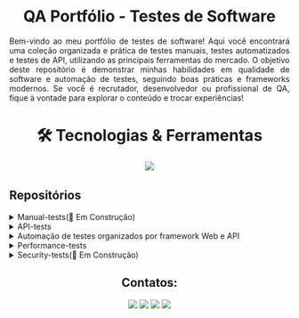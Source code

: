 <h1 align="center"> QA Portfólio - Testes de Software</h1>

<p align="justify"> Bem-vindo ao meu portfólio de testes de software! Aqui você encontrará uma coleção organizada e prática de testes manuais, testes automatizados e testes de API, utilizando as principais ferramentas do mercado. O objetivo deste repositório é demonstrar minhas habilidades em qualidade de software e automação de testes, seguindo boas práticas e frameworks modernos. Se você é recrutador, desenvolvedor ou profissional de QA, fique à vontade para explorar o conteúdo e trocar experiências!</>



<h1 align="center"> 🛠 Tecnologias & Ferramentas</h1>

<p align="center">
  <a href="https://go-skill-icons.vercel.app/">
    <img
      src="https://go-skill-icons.vercel.app/api/icons?i=cypress,playwright,selenium,postman,javascript,java,git,gherkin,githubactions,github,gitlab,sonarqube"
    />
  </a>
</p>

## Repositórios

<details>
<summary>Manual-tests(🚧 Em Construção)</summary>
<br>


*  Testes manuais (documentação, casos de teste, checklist, relatórios)
</details>

<details>
<summary>API-tests</summary>
<br>

<details>
<summary>Postman + Newman</summary>

# Nesse estudo eu vou postar alguns prints de como foi feito os testes no postaman e de como usei o newman pra complementar

# 1-Passo configurei a url base

<p align="center"><img src=https://github.com/heyMichaelS/postman-newman/blob/master/imagens/Captura%20de%20tela%202025-02-20%20111409.png  alt="Sua Foto" width="800" height="500"/>


# 2-Coloquei no script de teste para gerar um email diferente sempre que preenchido 
<p align="center"><img src=https://github.com/heyMichaelS/postman-newman/blob/master/imagens/Captura%20de%20tela%202025-02-20%20111615.png alt="Sua Foto" width="800" height="500"/>

* 2.1 Response
 <p align="center"><img src=https://github.com/heyMichaelS/postman-newman/blob/master/imagens/Captura%20de%20tela%202025-02-20%20111632.png alt="Sua Foto" width="800" height="500"/>

* 2.2 O email foi alterado por uma variávei de ambiente para aceitar a condição do script "{{ }}"
<p align="center"><img src= https://github.com/heyMichaelS/postman-newman/blob/master/imagens/Captura%20de%20tela%202025-02-20%20111748.png alt="Sua Foto" width="800" height="500"/>

# 3-Register a user an invalid password
<p align="center"><img src= https://github.com/heyMichaelS/postman-newman/blob/master/imagens/Captura%20de%20tela%202025-02-20%20112540.png alt="Sua Foto" width="800" height="500"/>

* 3.1 Body
<p align="center"><img src= https://github.com/heyMichaelS/postman-newman/blob/master/imagens/Captura%20de%20tela%202025-02-20%20112553.png alt="Sua Foto" width="800" height="500"/>

# 4-Autenticar um usuario 

<p align="center"><img src= https://github.com/heyMichaelS/postman-newman/blob/master/imagens/Captura%20de%20tela%202025-02-20%20112654.png alt="Sua Foto" width="800" height="500"/>

* 4.1 Body

<p align="center"><img src=https://github.com/heyMichaelS/postman-newman/blob/master/imagens/Captura%20de%20tela%202025-02-20%20112706.png alt="Sua Foto" width="800" height="500"/>

# 5-Registrar um post 

<p align="center"><img src=https://github.com/heyMichaelS/postman-newman/blob/master/imagens/Captura%20de%20tela%202025-02-20%20112739.png alt="Sua Foto" width="800" height="500"/>

* 5.1 Body
 <p align="center"><img src= https://github.com/heyMichaelS/postman-newman/blob/master/imagens/Captura%20de%20tela%202025-02-20%20112750.png alt="Sua Foto" width="800" height="500"/>

* 5.2 Configuração do Baren Token 
 <p align="center"><img src= https://github.com/heyMichaelS/postman-newman/blob/master/imagens/Captura%20de%20tela%202025-02-20%20112801.png alt="Sua Foto" width="800" height="500"/>

 
# 6-Retrivies

 <p align="center"><img src= https://github.com/heyMichaelS/postman-newman/blob/master/imagens/Captura%20de%20tela%202025-02-20%20112852.png alt="Sua Foto" width="800" height="500"/>

# 7-Delete um post

 <p align="center"><img src= https://github.com/heyMichaelS/postman-newman/blob/master/imagens/Captura%20de%20tela%202025-02-20%20113000.png alt="Sua Foto" width="800" height="500"/>

* 7.1 Como é delete de um post precisa de uma autenticação seguindo a regra da api

  <p align="center"><img src= https://github.com/heyMichaelS/postman-newman/blob/master/imagens/Captura%20de%20tela%202025-02-20%20113019.png alt="Sua Foto" width="800" height="500"/>

# 8-Delete sem autenticação nesse caso não é necessário

 <p align="center"><img src= https://github.com/heyMichaelS/postman-newman/blob/master/imagens/Captura%20de%20tela%202025-02-20%20113033.png alt="Sua Foto" width="800" height="500"/>

 # 9-Depois de finalizado consegue fazer o export do json de todo teste e rodar com newman 
 
Para instalar na maquina antes de rodar a collection
```
npm i -g newman
```
Após
```
newman run nome_do-arquivo
```
* 9.1 após instalado no terminal deve ser assim sua visão

<p align="center"><img src= https://github.com/heyMichaelS/postman-newman/blob/master/imagens/Captura%20de%20tela%202025-02-19%20034644.png alt="Sua Foto" width="500" height="500"/>

* 9.2 No newman também pode gerar relatorios em html com esse comando

```
npm i -g newman-reporter-htmlextra
```
Após
```
newman run nome_do_arquivo.json -r htmlextra
```
* Irá gerar uma visão assim 
<p align="center"><img src= https://github.com/heyMichaelS/postman-newman/blob/master/imagens/Captura%20de%20tela%202025-02-19%20034602.png alt="Sua Foto" width="800" height="500"/>



# 📁 Abaixo está projetos que fiz com Postman + Newman onde coloquei em prática os ensinamentos de teste<br>

* [Projeto 1° - Postman + Newman](https://github.com/heyMichaelS/postman-newman)

<hr>
</details>
</details>
 
<details>
<summary>Automação de testes organizados por framework Web e API</summary>

  <br>

<details>
<summary>Cypress</summary>

<br>

  🚀 Testes de Automação com Cypress
📌 O que é Cypress?
O Cypress é um framework moderno de automação de testes end-to-end para aplicações web. Ele é conhecido por sua facilidade de configuração, execução rápida e integração nativa com JavaScript. Diferente de outras ferramentas, o Cypress roda diretamente no navegador, permitindo um melhor controle sobre a aplicação testada e facilitando a depuração.

<br>
  
| Vantagem | Descrição |
|----------|----------|
| ✅ Execução rápida | Testes automatizados confiáveis e rápidos |
| ✅ Suporte a JS/TS | Compatível com JavaScript e TypeScript |
| ✅ Depuração avançada | Time-travel, logs detalhados e ferramentas integradas |
| ✅ CI/CD | Fácil integração com pipelines de CI/CD |

<br>
🚀 Instalação do Cypress
O Cypress pode ser instalado de diferentes formas, dependendo do seu ambiente e necessidades. A seguir, apresento um passo a passo para instalar e configurar o Cypress corretamente.

🛠️ Pré-requisitos
Antes de instalar o Cypress, certifique-se de que possui os seguintes requisitos instalados:

✅ Node.js (Versão recomendada: LTS) → [Baixar aqui](https://nodejs.org/pt/download) <br>
✅ Gerenciador de Pacotes (npm ou yarn) (já vem com o Node.js) <br>
✅ Git (opcional, mas recomendado) → [Baixar aqui](https://git-scm.com/downloads) <br>

  <br>

# 🏗️ 1. Criando um novo projeto (caso não tenha um)


  ```
  mkdir meu-projeto-cypress
  cd meu-projeto-cypress
  npm init -y
  ```
# Isso criará um arquivo package.json básico para gerenciar as dependências.

# 📦 2. Instalando o Cypress
🔹 Opção 1: Instalação via npm (Recomendada) <br>
    No diretório do projeto, execute: <br>
  ```
  npm install cypress --save-dev
  ```
🔹 Após a instalação, o Cypress será adicionado às dependências do seu projeto. <br>

# 🚀 3. Abrindo o Cypress pela primeira vez <br>
🔹 Após a instalação, inicie o Cypress com: <br>
```
npx cypress open
```
Modo interativo (com interface gráfica)

```
npx cypress run
```
Modo headless (sem interface gráfica, útil para CI/CD)

# 📂 4. Estrutura de Arquivos do Cypress
Ao executar o Cypress pela primeira vez, ele criará automaticamente a seguinte estrutura dentro do seu projeto <br>

```
📁 cypress/
 ├── 📂 e2e/            # Pasta onde ficam os testes automatizados
 ├── 📂 fixtures/       # Arquivos JSON para simular dados de resposta
 ├── 📂 support/        # Arquivos auxiliares (comandos, hooks, etc.)
 ├── 📂 downloads/      # Para arquivos baixados nos testes
 ├── 📂 screenshots/    # Capturas de tela dos testes
 ├── 📂 videos/         # Gravações automáticas dos testes
📄 cypress.config.js      # Arquivo de configuração do Cypress
```
⚠️ **Atenção:** O Cypress já vem com uma configuração de pasta porém pode ser alterada de acordo com projeto ou da melhor forma que a organização facilite os testes.

# ⚙️ 5. Configurando o Cypress (Opcional)

🔹 O arquivo cypress.config.js permite personalizar diversas opções. Exemplo de configuração básica <br>
```
const { defineConfig } = require('cypress');

module.exports = defineConfig({
  e2e: {
    baseUrl: 'https://meusite.com', // URL base para os testes
    viewportWidth: 1280,
    viewportHeight: 720,
  },
});
```
⚠️ **Atenção:** No arquivo cypress.config.js nesse bloco que se confugura também a parte do relatorios e demais configurações que agregam no cypress. <br>

# 🧪 6. Criando um Primeiro Teste
Agora, crie um teste simples dentro da pasta cypress/e2e/

📄 Arquivo: cypress/e2e/meuTeste.cy.js
```
describe('Meu Primeiro Teste', () => {
  it('Visita a página inicial e verifica o título', () => {
    cy.visit('/');
    cy.contains('Example Domain'); // Verifica se a página contém esse texto
  });
});
```

🎯 Conclusão
Agora você tem o Cypress instalado e configurado no seu projeto! 🚀 Você pode explorar mais funcionalidades como:

Uso de comandos customizados (cypress/support/commands.js)
Configuração de variáveis de ambiente
Integração com CI/CD
Relatórios de testes
Para mais detalhes, consulte a [documentação oficial.](https://docs.cypress.io/app/get-started/why-cypress)

# 📁 Abaixo está projetos que fiz com cypress onde coloquei em prática os ensinamentos de teste nesse framework.<br>

* [Projeto 1° - Cypress](https://github.com/heyMichaelS/cypress_pratica)
* [Projeto 2° - Cypress](https://github.com/heyMichaelS/cypress-auth-project)
* [Projeto 3° - Cypress](https://github.com/heyMichaelS/cypress_api/tree/master)
* [Projeto 4° - Cypress](https://github.com/heyMichaelS/cypress_automacao_web)
* [Projeto 5° - Cypress](https://github.com/heyMichaelS/cypress_bdd)
 <hr>
</details>

<details>
<summary>Playwright</summary>
   <br>
🎭 Playwright - Automação de Testes Moderna
O Playwright é um framework de automação de testes de código aberto, desenvolvido pela Microsoft, que permite testar aplicativos da web em múltiplos navegadores (Chromium, Firefox e WebKit) de forma rápida e confiável. Ele suporta testes headless e com interface gráfica, além de oferecer APIs poderosas para interagir com elementos, simular dispositivos móveis, capturar screenshots e muito mais.

 <br>
  <br>

🔹 Principais recursos do Playwright:  <br>
✅ Suporte a múltiplos navegadores: Chromium, Firefox e WebKit <br>
✅ Execução paralela de testes para maior desempenho  <br>
✅ Automação confiável com controle avançado de rede e interceptação de requisições  <br>
✅ Testes de API integrados, permitindo validar backends   <br>
✅ Suporte a linguagens modernas como JavaScript, TypeScript, Python, Java e C#  <br>
✅ Simulação de dispositivos móveis e configurações avançadas  <br>

Com o Playwright, é possível criar testes robustos e escaláveis para validar a experiência do usuário em diferentes cenários, garantindo maior qualidade e confiabilidade no desenvolvimento de aplicações web. 🚀

🎭 Tutorial de Instalação e Configuração do Playwright
O Playwright é um framework moderno para automação de testes, desenvolvido pela Microsoft. Ele permite testar aplicativos da web em múltiplos navegadores (Chromium, Firefox e WebKit), garantindo confiabilidade, velocidade e flexibilidade.


🛠️ 1. Pré-requisitos
Antes de instalar o Playwright, certifique-se de que possui os seguintes requisitos:

✅ Node.js (Versão recomendada: LTS) → [Baixar aqui](https://nodejs.org/pt/download) <br>
✅ Gerenciador de pacotes (npm, yarn ou pnpm)) <br>
✅ Git (opcional, mas recomendado) → [Baixar aqui](https://git-scm.com/downloads)  <br>


📦 2. Criando um Novo Projeto
Se ainda não tiver um projeto Node.js, crie um diretório e inicialize o projeto:

```
mkdir meu-projeto-playwright
cd meu-projeto-playwright
```
🔹 Isso criará um arquivo package.json para gerenciar as dependências.

📥 3. Instalando o Playwright  <br>
🔹 Opção 1: Instalação via npm (Recomendada) <br>
```
npm init playwright@latest
```
📝 4. Criando um Teste Automatizado
Agora, crie um arquivo de teste dentro da pasta tests/:

📄 Arquivo: tests/example.test.js

```
import { test, expect } from '@playwright/test';

test('Verificar título da página', async ({ page }) => {
  await page.goto('https://playwright.dev/'); // Abre o site
  const title = await page.title(); // Obtém o título da página
  expect(title).toBe('Fast and reliable end-to-end testing for modern web apps | Playwright'); // Valida o título
});

```
▶️ 6. Executando os Testes
* Para rodar `todos os testes:`
  
```
npx playwright test
```

Para rodar um `teste específico:`
```
npx playwright test tests/example.test.js
```

Para rodar os testes `com interface gráfica (UI Mode):`
```
npx playwright test --ui
```

Para rodar os testes `em modo headless (sem interface gráfica):`
```
npx playwright test --headless
```
📊 7. Gerando Relatórios de Teste
O Playwright inclui suporte nativo para relatórios de teste. Após a execução, os resultados ficam armazenados na pasta playwright-report/.

Para abrir o relatório interativo, use:
```
npx playwright show-report
```
🎯 Conclusão
Agora você tem um ambiente configurado para automação de testes com Playwright! 🚀

✅ Instalação e configuração
✅ Criação de testes automatizados
✅ Execução e geração de relatórios
  
📌 Para mais detalhes, consulte a [documentação oficial.](https://playwright.dev/docs/intro)

# 📁 Abaixo está projetos que fiz com Playwright onde coloquei em prática os ensinamentos de teste nesse framework.<br>

* [Projeto 1° - Playwright](https://github.com/heyMichaelS/automacao_web_playwright)
* [Projeto 2° - Playwright](https://github.com/heyMichaelS/playwright_api)

<hr>

</details>

<details>
<summary>Codeceptjs</summary>

<br>
🚀 Instalação e Configuração do CodeceptJS para Testes de API
O CodeceptJS é um framework moderno para automação de testes end-to-end, suportando diversos drivers como Playwright, WebDriver, Puppeteer e TestCafe. Além disso, permite a execução de testes de API, tornando-se uma ferramenta versátil para diferentes cenários de testes.
<br>

🛠️ Pré-requisitos
Antes de instalar o CodeceptJS, verifique se possui os seguintes requisitos:

✅ Node.js (Versão recomendada: LTS) → [Baixar aqui](https://nodejs.org/pt/download) <br>
✅ Gerenciador de Pacotes (npm ou yarn) (já vem com o Node.js) <br>
✅ Git (opcional, mas recomendado) → [Baixar aqui](https://git-scm.com/downloads) <br>

<br>

# 🏗️ 1. Criando um Novo Projeto
Se ainda não tiver um projeto Node.js, crie um diretório e inicialize o projeto:

```
mkdir meu-projeto-codecept
cd meu-projeto-codecept
npm init -y
```
Isso criará um arquivo package.json básico para gerenciar as dependências.

# 📦 2. Instalando o CodeceptJS
🔹 Opção 1: Instalação via npm (Recomendada)

```
npm install codeceptjs --save-dev
```
# ⚙️ 3. Inicializando o CodeceptJS

```
npx codeceptjs init
```
🔹 Durante a configuração interativa, o CodeceptJS fará algumas perguntas sobre o ambiente de testes, como:

* Qual helper usar? (Selecione REST para testes de API) <br>
* Onde salvar os testes? (Padrão: ./tests) <br>
* Qual formato de saída do relatório? (Escolha um, como Mocha) <br>
🔹 Isso criará automaticamente o arquivo de configuração codecept.conf.js. <br>


# 🔧 4. Configurando o CodeceptJS para Testes de API

🔹 Edite o arquivo codecept.conf.js para incluir a configuração de API Testing com REST:

📄 Arquivo: codecept.conf.js

```
const { setHeadlessWhen } = require('@codeceptjs/configure');

setHeadlessWhen(process.env.HEADLESS);

exports.config = {
  tests: './tests/api/*_test.js',  // Define onde os testes serão salvos
  output: './output',              // Pasta de saída para logs e screenshots
  helpers: {
    REST: {                        // Ativa o helper REST para testes de API
      endpoint: 'https://jsonplaceholder.typicode.com',  // URL base da API
      onRequest: (request) => {
        request.headers.auth = 'Bearer token_aqui';  // Adiciona autenticação (se necessário)
      }
    }
  },
  include: {},
  bootstrap: null,
  mocha: {},
  name: 'meu-projeto-codecept'
};
```
⚠️ **Atenção:**  A configuração pode ter diferentes modificações dependendo do projeto acima é somente uma base de exemplo.

# 🧪 5. Criando um Teste de API
🔹 Agora, crie um teste simples dentro da pasta tests/api/:

📄 Arquivo: tests/api/users_test.js

```
Feature('Users API');

Scenario('Deve buscar a lista de usuários', async ({ I }) => {
  const response = await I.sendGetRequest('/users');

  // Verifica se a resposta tem status 200
  I.seeResponseCodeIs(200);

  // Valida se a resposta contém uma lista de usuários
  I.seeResponseContainsJson([{ id: 1 }]);
});

Scenario('Deve criar um novo usuário', async ({ I }) => {
  const response = await I.sendPostRequest('/users', {
    name: 'João Silva',
    username: 'joaosilva',
    email: 'joao@email.com'
  });

  // Verifica se o status de resposta é 201 (Criado)
  I.seeResponseCodeIs(201);

  // Valida se o nome do usuário criado está na resposta
  I.seeResponseContainsJson({ name: 'João Silva' });
});
```
# ▶️ 6. Executando os Testes
🔹Para rodar todos os testes

```
npx codeceptjs run --steps
```
🔹 Para rodar um teste específico
```
npx codeceptjs run --grep "@@sucesso"
```

🔹 Estrutura Exemplo do Teste Abaixo

```
Feature('login');

Scenario('Login com sucesso ', async ({ I }) => {

    I.amOnPage('https://automationpratice.com.br/')
    I.click('Login')
    I.waitForText('Login', 15)
    I.fillField('#user', 'teste@teste.com')
    I.fillField('#password', '12345678')
    I.click('#btnLogin')
    I.waitForText('Login realizado', 3)

}).tag('@sucesso')

```

🔹Para rodar os testes em modo interativo

```
npx codeceptjs shell
```
A opção --steps exibe o passo a passo da execução.

# 📊 7. Gerando Relatórios de Testes

Para gerar relatórios HTML após a execução, instale o pacote mocha-multi-reporters
```
npm install mocha-multi-reporters --save-dev
```
E adicione a seguinte configuração no codecept.conf.js:

```
mocha: {
  reporterOptions: {
    reportDir: "output"
  }
}
```

# 🎯 Conclusão
Agora você tem um ambiente configurado para testes de API com CodeceptJS! 🚀

✅ Instalação e configuração do framework
✅ Criação de testes automatizados de API
✅ Execução e geração de relatórios

📌 Para mais detalhes, consulte a [documentação oficial.](https://codecept.io/api/#api-testing)
Agora, após executar os testes, o relatório estará disponível na pasta output.

# 📁 Abaixo está projetos que fiz com CodeceptJs onde coloquei em prática os ensinamentos de teste nesse framework.<br>

* [Projeto 1º - CodeceptJS](https://github.com/heyMichaelS/CodeceptJs_Projeto_Web/tree/master)
* [Projeto 2º - CodeceptJS + Appium](https://github.com/heyMichaelS/Appium_codeceptjs)
* [Projeto 3º - CodeceptJS]()
<hr>
</details>

<details>
<summary>Selenium</summary>
    <br>  
* Selenium
</details>

<details>
<summary>Robot Framework</summary>
    <br>  
  
🤖 Introdução ao Robot Framework
O Robot Framework é um framework de automação de testes baseado em palavras-chave (Keyword-Driven Testing) que permite escrever testes de forma intuitiva e legível. Ele é amplamente utilizado para testar APIs, aplicações web, mobile e desktop, suportando bibliotecas como Selenium, Appium, Requests e muitas outras.

🚀 Principais Vantagens do Robot Framework <br>
✅ Fácil de aprender – Utiliza uma sintaxe legível em estilo tabela ou texto <br>
✅ Suporte a múltiplas bibliotecas – Selenium, Appium, API Requests, entre outras <br>
✅ Extensível – Pode ser integrado com Python e Java para personalizar testes <br>
✅ Execução multiplataforma – Roda em Windows, Linux e macOS <br>
✅ Relatórios detalhados – Gera logs e reports automaticamente <br>


🛠 Passo a Passo: Instalando e Configurando o Robot Framework <br>

📌 1. Pré-requisitos <br>
Antes de instalar o Robot Framework, verifique se tem:

✔ Python 3.7 ou superior instalado <br>
✔ pip atualizado <br>
✔ IDE compatível (ex: VS Code, PyCharm ou Robot Framework IDE) <br>

Para verificar o Python e o pip, rode:

```
python --version
pip --version
```
Se o Python não estiver instalado, baixe-o [em:](https://www.python.org/downloads/)

📌 2. Instalando o Robot Framework
<br>
Para instalar o Robot Framework, use o seguinte comando:

```
pip install robotframework-requests
```
No teste que eu fiz usei [RequestLibrary](https://github.com/MarketSquare/robotframework-requests#readme) <br>
Para verificar se a instalação foi bem-sucedida:

```
robot --version
```

Exemplo de Test

```
*** Settings ***
Library    RequestsLibrary

*** Variables ***
${URL_BASE}    https://restful-booker.herokuapp.com

*** Keywords ***


Step 1: Fazer uma request GET para a URL
    ${response}=    GET    ${URL_BASE}/booking
    Log    Response Status: ${response.status_code}
    Log    Response Body: ${response.text}
    [Return]    ${response}

Step 2: Validar status da resposta
    [Arguments]    ${response}
    Status Should Be    200    ${response}

Step 3: Validar corpo da resposta
    [Arguments]    ${response}
    ${response_json}=    Evaluate    json.loads($response.text)    json
    Should Not Be Empty    ${response_json}    A resposta não pode ser vazia!

*** Test Cases ***
Cenário 1: Fazer uma request GET e validar resposta
    ${response}=    Step 1: Fazer uma request GET para a URL
    Step 2: Validar status da resposta    ${response}
    Step 3: Validar corpo da resposta    ${response}

```
📌 5. Executando o Teste
```
 python -m robot nomedoteste.robot

  ou

robot nomedoteste.robot
```

Se quiser salvar os logs e reports em uma pasta específica:

```
robot -d results teste_login.robot
```
Após a execução, os logs e reports serão gerados na pasta results/ e poderão ser abertos no navegador.



É uma ótima opção para equipes que querem uma abordagem mais amigável e reutilizável para a automação de testes.

📌 Para mais detalhes, consulte a [documentação oficial.](https://robotframework.org/) <br>
Agora, após executar os testes, o relatório é gerado na raiz do projeto.

# 📁 Abaixo está projetos que fiz com Robot Framework onde coloquei em prática os ensinamentos de teste nesse framework.<br>

* [Projeto 1º - Robot Framework](https://github.com/heyMichaelS/robot-framework-api)

<hr>
</details>

<details>
<summary>Rest-assured</summary>
    <br>
  
📌 Introdução ao REST-Assured  <br>
O REST-Assured é uma biblioteca Java para testar APIs RESTful de forma simples e intuitiva. Ele facilita a escrita de testes automatizados para serviços web, eliminando a necessidade de lidar diretamente com bibliotecas HTTP complexas.

É amplamente utilizado para automação de testes de API em projetos Java, permitindo validar respostas HTTP, cabeçalhos, status e até mesmo autenticação de APIs.
  
🚀 Principais Vantagens do REST-Assured:  <br>
✅ Sintaxe fluida e fácil de ler  <br>
✅ Suporte nativo para testes de API REST  <br>
✅ Integração com frameworks de teste como JUnit e TestNG  <br>
✅ Suporte a autenticação, parâmetros e validação de JSON/XML  <br>

🛠️ Pré-requisitos <br>
Antes de instalar o REST-Assured, verifique se possui os seguintes requisitos configurados corretamente:  <br>

✔ JetBrains IntelliJ IDEA → [Baixe aqui](https://www.jetbrains.com/idea/download/?section=window) s<br>
✔ Java JDK instalado e configurado (verifique a versão compatível com o projeto) → [Baixe aqui](https://www.oracle.com/br/java/technologies/javase/jdk11-archive-downloads.html) <br>
✔ Apache Maven instalado e configurado (caso não tenha, baixe e instale) → [Baixe aqui](https://maven.apache.org/download.cgi) <br>


🛠 Tutorial Passo a Passo: Instalação e Configuração
📌 1. Adicionar REST-Assured ao Projeto
Se estiver usando Maven, adicione a seguinte dependência ao pom.xml:


 ```
  <dependencies>
    <dependency>
        <groupId>io.rest-assured</groupId>
        <artifactId>rest-assured</artifactId>
        <version>5.4.0</version>
        <scope>test</scope>
    </dependency>
</dependencies>

  ```
Se estiver usando Gradle, adicione ao build.gradle:
 ```
dependencies {
    testImplementation 'io.rest-assured:rest-assured:5.4.0'
}

  ```
📌 2. Criar um Teste Simples com REST-Assured
Agora, vamos criar um teste para validar um endpoint /ping que retorna um JSON com { "message": "pong" }.

📄 Arquivo: ApiTest.java

  ```
import io.restassured.RestAssured;
import io.restassured.response.Response;
import org.junit.jupiter.api.Test;

import static io.restassured.RestAssured.*;
import static org.hamcrest.Matchers.*;

public class ApiTest {

    @Test
    public void testPingEndpoint() {
        given()
            .when()
                .get("https://api.exemplo.com/ping")
            .then()
                .statusCode(200)
                .body("message", equalTo("pong"));
    }
}


  ```

   📌 3. Executando os Testes   <br>
🔹Se estiver usando Maven, execute: <br>
   
  ```
mvn test
  ```
🔹Se estiver usando Gradle, execute:
    
  ```
gradle test
  ```
🔹Se o teste for bem-sucedido, você verá uma saída semelhante a:
 ```
Tests run: 1, Failures: 0, Errors: 0, Skipped: 0
  ```
    
    ` `
  
    ` `
📌 4. Testando um Endpoint com Autenticação
Se o endpoint exigir autenticação, podemos passar um token Bearer ou autenticação básica:

 ```
@Test
public void testComAutenticacao() {
    given()
        .auth()
        .preemptive()
        .basic("usuario", "senha")
    .when()
        .get("https://api.exemplo.com/secure-data")
    .then()
        .statusCode(200);
}

  ```
Para tokens JWT (Bearer Token):

 ```
@Test
public void testComBearerToken() {
    given()
        .header("Authorization", "Bearer seu_token_aqui")
    .when()
        .get("https://api.exemplo.com/protected")
    .then()
        .statusCode(200);
}

```
✅ Testando um Endpoint POST
Esse teste verifica se um novo usuário pode ser criado enviando um JSON no corpo da requisição.

  ```
import io.restassured.RestAssured;
import org.junit.jupiter.api.Test;
import static io.restassured.RestAssured.*;
import static org.hamcrest.Matchers.*;

public class ApiTest {

    @Test
    public void testCriarUsuario() {
        given()
            .header("Content-Type", "application/json")
            .body("{ \"nome\": \"João\", \"email\": \"joao@email.com\" }")
        .when()
            .post("https://api.exemplo.com/usuarios")
        .then()
            .statusCode(201)
            .body("message", equalTo("Usuário criado com sucesso"));
    }
}

```

✅ Explicação: <br>

* O given() define o corpo da requisição com JSON. <br>
* O post() envia os dados para a API. <br>
* O then() valida que o status da resposta é 201 (Created) e o corpo contém a mensagem esperada. <br>


  🛠 Testando um Endpoint PUT (Atualizar um Usuário)
Esse teste verifica se conseguimos atualizar os dados de um usuário existente.

```
  @Test
public void testAtualizarUsuario() {
    given()
        .header("Content-Type", "application/json")
        .body("{ \"nome\": \"João Silva\", \"email\": \"joaosilva@email.com\" }")
    .when()
        .put("https://api.exemplo.com/usuarios/1")
    .then()
        .statusCode(200)
        .body("message", equalTo("Usuário atualizado com sucesso"));
}

  ```
✅ Explicação:

* Usamos PUT para atualizar o usuário com ID 1.
* O JSON contém os novos dados do usuário.
* Verificamos que o status HTTP retornado é 200 (OK).


❌ Testando um Endpoint DELETE (Excluir um Usuário)
Aqui testamos se conseguimos excluir um usuário pelo ID.
  ```
@Test
public void testDeletarUsuario() {
    when()
        .delete("https://api.exemplo.com/usuarios/1")
    .then()
        .statusCode(204);
}

```
✅ Explicação:

* DELETE remove o usuário com ID 1.
* O status esperado é 204 (No Content), indicando que o usuário foi removido sem erro.


🔐 Testando um Endpoint Protegido com Token JWT (Autenticação Bearer)
Se a API exigir um token JWT para acessar os recursos, podemos passar o token no cabeçalho:
  ```
@Test
public void testComAutenticacaoJWT() {
    given()
        .header("Authorization", "Bearer seu_token_aqui")
    .when()
        .get("https://api.exemplo.com/dados-seguros")
    .then()
        .statusCode(200)
        .body("status", equalTo("Acesso permitido"));
}

```

✅ Explicação:

O cabeçalho "Authorization" recebe um token Bearer para autenticação.
A API deve retornar um status 200 (OK) se o token for válido.

🔄 Executando os Testes
Para rodar os testes, use:
  ```
mvn test  # Para Maven
gradle test  # Para Gradle
```
🎯 Conclusão
O REST-Assured facilita bastante os testes de APIs em Java, permitindo verificar status, corpo de resposta e autenticação de forma simples. Ele é ideal para integrar em pipelines CI/CD para garantir que os serviços REST estejam sempre funcionando corretamente.

Se precisar de mais exemplos, como testes com POST, PUT e DELETE, posso te ajudar a expandir! 🚀

📌 Para mais detalhes, consulte a [documentação oficial.](https://rest-assured.io/)
Agora, após executar os testes, o relatório estará disponível na pasta output.

# 📁 Abaixo está projetos que fiz com Rest-assured onde coloquei em prática os ensinamentos de teste nesse framework.<br>

* [Projeto 1º - Rest-assured](https://github.com/heyMichaelS/rest-assured-api)

<hr>
</details>

  
<details>
<summary>Supertest</summary>
 
  <br>
  
🚀 SuperTest - Testes de API Simples e Eficientes
O SuperTest é uma biblioteca para testes de API em Node.js, projetada para facilitar a verificação de endpoints REST e GraphQL. Ele se integra facilmente com frameworks como Express, Koa e outros, permitindo testar requisições HTTP de maneira simples e intuitiva.
  
  <br>
  
🔹 Principais recursos do SuperTest:  <br>

✅ Facilidade de uso – Sintaxe intuitiva baseada em superagent  <br>
✅ Suporte a testes assíncronos com Promises e async/await  <br>
✅ Integração com Jest, Mocha, Chai e outros frameworks de teste  <br>
✅ Validação de status, cabeçalhos e respostas JSON  <br>
✅ Execução rápida de testes sem precisar iniciar um servidor manualmente <br>

Com o SuperTest, é possível criar testes automatizados eficientes para garantir a qualidade e a confiabilidade de APIs. 🚀

🛠️ Tutorial de Instalação e Configuração do SuperTest
1. Pré-requisitos
Antes de instalar o SuperTest, certifique-se de que possui os seguintes requisitos:



📥 2. Criando um Novo Projeto
Se ainda não tiver um projeto Node.js, crie um diretório e inicialize o projeto:

```
mkdir meu-projeto-supertest
cd meu-projeto-supertest
```

📦 3. Instalando o SuperTest
🔹 Opção 1: Instalação via npm (Recomendada)
```
npm install jest supertest
```
⚙️ 4. Criando um Servidor para Teste
Para exemplificar, vamos criar uma API simples usando Express:
📄 Arquivo: server.js

```
const express = require('express');
const app = express();

app.use(express.json());

app.get('/ping', (req, res) => {
  res.status(200).json({ message: 'pong' });
});

app.post('/echo', (req, res) => {
  res.status(201).json({ data: req.body });
});

module.exports = app;

```

📝 5. Criando Testes com SuperTest
Agora, crie um arquivo para testar a API:

📄 Arquivo: tests/api.test.js

```
const request = require('supertest');
const app = require('../server');

describe('Testes da API', () => {
  test('Deve retornar pong ao acessar /ping', async () => {
    const response = await request(app).get('/ping');
    expect(response.status).toBe(200);
    expect(response.body).toEqual({ message: 'pong' });
  });

  test('Deve retornar os dados enviados via POST em /echo', async () => {
    const payload = { nome: 'QA Tester' };
    const response = await request(app).post('/echo').send(payload);
    
    expect(response.status).toBe(201);
    expect(response.body).toEqual({ data: payload });
  });
});

```

▶️ 6. Executando os Testes
Se estiver usando Jest, adicione o seguinte script no package.json:

📄 Arquivo: package.json
```
"scripts": {
  "test": "jest"
}
```
Agora, execute os testes com:

```
npm test
```

📊 7. Relatórios de Testes
Para gerar um relatório detalhado, use a flag --coverage:

```
npm test -- --coverage
```

📌 Para mais detalhes, consulte a [documentação oficial.](https://www.npmjs.com/package/supertest) <br>

✅ Node.js (Versão recomendada: LTS) → [Baixar aqui](https://nodejs.org/pt/download) <br>
✅ Gerenciador de pacotes (npm, yarn ou pnpm) <br>
✅ Git (opcional, mas recomendado) → [Baixar aqui](https://git-scm.com/downloads)

# 📁 Abaixo está projetos que fiz com Supertest onde coloquei em prática os ensinamentos de teste nesse framework.<br>

* [Projeto 1º - Superset](https://github.com/heyMichaelS/supertest_api)
<hr>
</details>
<br>
</details>

<details>
<summary>Performance-tests</summary>
<br>

<details>
  <summary>Postman</summary>

  <br>
  
Postman para Testes de Performance 🚀
O Postman é uma ferramenta poderosa para testar APIs RESTful, mas além dos testes funcionais, ele também pode ser usado para testes de performance. Com o Runner do Postman e scripts no Pre-request Script e Tests, conseguimos simular diferentes cenários de carga.

Tipos de Testes de Performance no Postman <br>
🔹 Fixed Load – Simula um número fixo de requisições ao longo do tempo. <br>
🔹 Ramp-Up – Aumenta gradualmente a carga para analisar o comportamento do sistema sob pressão progressiva. <br>
🔹 Spike Test – Simula um pico repentino de requisições para avaliar a resiliência da API. <br>
🔹 Peak Test – Mede o desempenho sob carga máxima sustentada, verificando como o sistema lida com tráfego intenso. <br>

1️⃣ Instalar o Postman
  Baixe e instale o Postman pelo site oficial: [aqui](https://www.postman.com/downloads/)
  <br>
  
<p align="center">Com as collections configuradas só clicar nos tres ... e como na imagem abaixo clicar em Run Collection 
<p align="center"><img src="https://github.com/heyMichaelS/postman/blob/master/imagens/Run%20collection.png" alt="Sua Foto" width="350" height="500"/>

<p align="center">Após isso ira abrir as requisições que deseja testar marque somente a que vai fazer o teste de carga 
<p align="center">🔹Load Profile 🔹 Virtual Users 🔹Test Duration 
<p align="center"><img src="https://github.com/heyMichaelS/postman/blob/master/imagens/caminho%20performace.png " alt="Sua Foto" width="750" height="500"/>

# Abaixo está alguns exemplos que usei em uma API no wiremock

<p align="center"><img src="https://github.com/heyMichaelS/postman/blob/master/imagens/Teste%20Fixed.png" alt="Sua Foto" width="750" height="500"/>
<p align="center"> FIXED

<hr>
<p align="center"><img src="https://github.com/heyMichaelS/postman/blob/master/imagens/Rump%20up%20no%20postman.png"  alt="Sua Foto" width="750" height="500"/>
<p align="center"> RAMP UP
<hr>
  
<p align="center"><img src= "https://github.com/heyMichaelS/postman/blob/master/imagens/Teste%20Peak.png"  alt="Sua Foto" width="750" height="500"/>
<p align="center"> PEAK
  <hr>
<p align="center"><img src= "https://github.com/heyMichaelS/postman/blob/master/imagens/Teste%20Spike.png"  alt="Sua Foto" width="750" height="500"/>
  <p align="center"> SPIKE
  <hr>
<p align="center"><img src= "https://github.com/heyMichaelS/postman/blob/master/imagens/Teste%20Ramp%20up%20(erro%20500).png"  alt="Sua Foto" width="750" height="500"/>
 <p align="center"> RAMP UP (GET COM ERRO 500)
  </details>

<details>
  <summary>JMeter</summary>
  
<br>
  
Apache JMeter - Testes de Performance

🔍 O que é o Apache JMeter?

<br>

O Apache JMeter é uma ferramenta open-source desenvolvida pela Apache Software Foundation para realizar testes de carga e performance em aplicações web, APIs, bancos de dados e muito mais. Ele permite simular múltiplos usuários simultâneos e analisar o desempenho do sistema sob diferentes condições.

Principais características do JMeter:  <br>

<br>

✅ Testes de carga, stress, e desempenho para aplicações web e APIs <br>
✅ Simulação de múltiplos usuários simultâneos  <br>
✅ Suporte a protocolos como HTTP, HTTPS, FTP, JDBC, JMS, entre outros  <br>
✅ Relatórios detalhados com métricas de resposta, tempo de execução, erro, etc.  <br>
✅ Extensível através de plugins personalizados  <br>


🛠 Pré-requisitos
Antes de instalar o JMeter, certifique-se de que você possui os seguintes requisitos no seu sistema:

Java JDK 8 ou superior → Você pode verificar sua versão com:

```
java -version
```
Se não estiver instalado, faça o download [aqui.](https://www.oracle.com/java/technologies/downloads/#java11?er=221886) <br>
JMeter → Baixe a versão mais recente [aqui.](https://jmeter.apache.org/download_jmeter.cgi) <br>

🚀 Instalação e Configuração <br>
1️⃣ Baixe o Apache JMeter e extraia o conteúdo do arquivo ZIP para um local no seu computador. <br>
2️⃣ Abra o JMeter: <br>

No Windows: execute o arquivo jmeter.bat dentro da pasta bin/. <br>

3️⃣ Verifique se o JMeter abriu corretamente. Você verá a interface gráfica do JMeter pronta para criar testes de carga. <br>

🎯 Criando um Teste no JMeter <br>
Agora vamos criar um teste de carga básico. <br>

1️⃣ Adicionando um Grupo de Threads (Usuários Virtuais): <br>

Clique com o botão direito em "Test Plan" → Add → Threads (Users) → Thread Group <br>

<br>

Configure os parâmetros básicos:
Number of Threads (Users): Quantidade de usuários simultâneos
Ramp-Up Period (seconds): Tempo para atingir o número total de usuários
Loop Count: Quantidade de repetições do teste

2️⃣ Adicionando uma Requisição HTTP: <br>

Clique com o botão direito no "Thread Group" → Add → Sampler → HTTP Request 

<p align="center"><img src=https://github.com/heyMichaelS/JMeter/blob/master/imagens/Captura%20de%20tela%202025-02-28%20025642.png  alt="Sua Foto" width="800" height="500"/>


<br>

Configure os seguintes campos:
Server Name or IP: Digite a URL do servidor (exemplo: meusite.com)
Method: Escolha GET, POST, PUT, DELETE
Path: Insira o endpoint da API (/api/login, /api/produtos)
Parâmetros: Vá até a aba "Parameters" e adicione os parâmetros da requisição

<br>

3️⃣ Adicionando Headers HTTP (Opcional):

Botão direito no "Thread Group" → Add → Config Element → HTTP Header Manager <br>
Clique em Add e insira os headers necessários, como: <br>

<p align="center"><img src=https://github.com/heyMichaelS/JMeter/blob/master/imagens/Captura%20de%20tela%202025-02-28%20025629.png alt="Sua Foto" width="800" height="500"/>

```
Name: Accept
Value: */*
```

Exemplo:
```
Key: Authorization  
Value: Bearer meu_token_de_autenticacao
```

<br>

4️⃣ Adicionando um Listener para visualizar os resultados:

Botão direito no "Thread Group" → Add → Listener → View Results Tree <br>

📌 Executando e Analisando os Resultados
<br>
1️⃣ Clique no botão "Start" (▶️) para iniciar o teste <br>
2️⃣ Vá até o "View Results Tree" para visualizar as respostas das requisições <br>
3️⃣ Analise os tempos de resposta, erros e status HTTP retornados <br>

🔌 Instalando Plugins no JMeter
Para obter mais funcionalidades, instale o JMeter Plugins Manager:

1️⃣ Baixe o Plugin Manager: Baixar Plugin Manager  <br>
2️⃣ Copie o arquivo JMeterPlugins-Manager.jar para a pasta:  <br>

```
apache-jmeter-5.x/lib/ext/
```

3️⃣ Abra o JMeter e vá até:  <br>

Options → Plugin Manager  <br>

4️⃣ Instale o plugin jp@gc - Ultimate Thread Group, que permite configurações mais avançadas de carga.  <br>

📊 Gerando Relatórios de Teste

<br>

Após a execução do teste, você pode gerar um relatório HTML detalhado com gráficos e estatísticas.

1️⃣ Configurar a geração do relatório: <br>

* Criar uma pasta para armazenar os logs (D:/apache-jmeter/logs/) <br>
* Criar um arquivo para o log do teste (log.jtl) <br>

2️⃣ Executar o teste e salvar os resultados: <br>

```
jmeter -n -t teste.jmx -l D:/apache-jmeter/logs/log.jtl -e -o D:/apache-jmeter/reports/
```

3️⃣ O relatório será gerado na pasta especificada e pode ser acessado via navegador.  <br>

<p align="center"><img src=https://github.com/heyMichaelS/JMeter/blob/master/imagens/Captura%20de%20tela%202025-02-28%20031539.png  alt="Sua Foto" width="700" height="400"/>


🚀 Conclusão
O Apache JMeter é uma ferramenta poderosa para testes de carga e desempenho, permitindo simular múltiplos usuários simultâneos e analisar métricas importantes do sistema.

Seja testando APIs, aplicações web, microsserviços ou bancos de dados, o JMeter pode ser configurado para fornecer relatórios detalhados e ajudar na identificação de gargalos de desempenho.


<hr>
  </details>

<details>
<summary>k6</summary>
<br>
  
📌 k6 - Testes de Carga e Performance
O k6 é uma ferramenta de código aberto para testes de carga e desempenho. Ele permite simular usuários simultâneos acessando uma aplicação para verificar seu comportamento sob diferentes níveis de carga.

Desenvolvido em JavaScript, o k6 é leve, eficiente e projetado para testes em CI/CD e ambientes escaláveis.

🔹 Site oficial: [https://k6.io/](https://k6.io/) <br>
🔹 Repositório GitHub: [https://github.com/grafana/k6](https://github.com/grafana/k6) <br>


🛠️ Pré-requisitos  <br>
Antes de instalar o k6, verifique se seu ambiente atende aos seguintes requisitos:  <br>

✔ Node.js (se for usar scripts avançados com módulos)  <br>
✔ Sistema Operacional: Windows, macOS ou Linux  <br>
✔ Git (opcional, para gerenciar repositórios com testes) <br>

📌 Instalação  <br>
🔹 Windows  <br>
1️⃣ Baixe o binário oficial no [site do k6](https://k6.io/open-source/) <br>
2️⃣ Extraia o arquivo e adicione ao Path do Windows <br>
3️⃣ Teste a instalação com o comando: <br>


```
k6 version
```

🚀 Criando um Teste de Carga Simples
Crie um arquivo teste.js e adicione o seguinte código:

```
import http from 'k6/http';
import { sleep, check } from 'k6';

export let options = {
    vus: 10, // Número de usuários virtuais simultâneos
    duration: '10s', // Tempo total do teste
};

export default function () {
    let res = http.get('https://test-api.k6.io');
    
    // Validações básicas
    check(res, {
        'status é 200': (r) => r.status === 200,
        'tempo de resposta menor que 500ms': (r) => r.timings.duration < 500,
    });

    sleep(1); // Simula um tempo de espera entre as requisições
}
```
📌 Rodando o Teste
```
k6 run teste.js
```
A saída exibirá estatísticas detalhadas sobre a performance da API testada.


📊 Testes com Diferentes Cenários de Carga <br>
🔹 Teste de Pico de Usuários <br>
```
export let options = {
    stages: [
        { duration: '10s', target: 20 }, // Aumenta para 20 usuários em 10s
        { duration: '30s', target: 50 }, // Mantém 50 usuários por 30s
        { duration: '10s', target: 0 },  // Reduz para 0 usuários em 10s
    ],
};
```
🔹 Teste de Estresse
```
export let options = {
    vus: 100,
    duration: '1m',
};
```
🔹 Teste de Spike (pico repentino)

```
export let options = {
    stages: [
        { duration: '5s', target: 100 },
        { duration: '10s', target: 500 },
        { duration: '5s', target: 100 },
    ],
};

```
📌 Integração com CI/CD
O k6 pode ser facilmente integrado a GitHub Actions, Jenkins, GitLab CI e outras ferramentas.

Exemplo de execução automática no GitHub Actions:

```
name: Teste de Performance

on: [push]

jobs:
  k6-test:
    runs-on: ubuntu-latest
    steps:
      - name: Checkout do repositório
        uses: actions/checkout@v2

      - name: Instalar k6
        run: sudo apt install k6

      - name: Executar testes de carga
        run: k6 run teste.js

```

📊 Tipos de Testes de Carga e seus Cenários <br>
1️⃣ Teste de Carga Padrão (Simula tráfego normal)  <br>
📌 Objetivo: Avaliar o desempenho da aplicação sob carga normal esperada.  <br>
📌 Como funciona: Mantém um número fixo de usuários enviando requisições por um período.  <br>

```
export let options = {
    vus: 50, // Número fixo de usuários virtuais
    duration: '1m', // Executa o teste por 1 minuto
};
```
✅ Útil para verificar uso regular da aplicação.  <br>

2️⃣ Teste de Stress (Descobrir o limite da aplicação)  <br>
📌 Objetivo: Testar a aplicação sob carga extrema para identificar seu limite.  <br>
📌 Como funciona: Aumenta progressivamente o número de usuários até o sistema começar a falhar.  <br>
```
export let options = {
    stages: [
        { duration: '30s', target: 100 },  // Aumenta para 100 usuários em 30s
        { duration: '1m', target: 500 },   // Mantém 500 usuários por 1 minuto
        { duration: '30s', target: 0 },    // Reduz gradualmente para 0
    ],
};

```
✅ Indica ponto de falha e possíveis gargalos da aplicação.  <br>


3️⃣ Teste de Pico (Spike Test)  <br>
📌 Objetivo: Avaliar como a aplicação lida com um aumento repentino e curto de tráfego.  <br>
📌 Como funciona: Simula um pico rápido de usuários que logo desaparece.  <br>

```
export let options = {
    stages: [
        { duration: '5s', target: 200 },  // Sobe rapidamente para 200 usuários
        { duration: '10s', target: 200 }, // Mantém por 10s
        { duration: '5s', target: 0 },    // Cai rapidamente para 0
    ],
};

```
✅ Testa a resiliência e recuperação do sistema após uma alta repentina de tráfego.  <br>


4️⃣ Teste de Soak (Teste de Resistência)  <br>
📌 Objetivo: Avaliar a estabilidade da aplicação sob uma carga contínua por um longo período.  <br>
📌 Como funciona: Mantém um número fixo de usuários por um longo tempo para identificar vazamentos de memória ou degradação de performance.  <br>
```
export let options = {
    vus: 50, // Número de usuários constantes
    duration: '30m', // Executa por 30 minutos
};

```
✅ Indicado para verificar vazamento de memória e degradação ao longo do tempo.  <br>



5️⃣ Teste de Escalabilidade (Ramp Up / Ramp Down)  <br>
📌 Objetivo: Avaliar como a aplicação responde a aumentos e reduções graduais de tráfego.  <br>
📌 Como funciona: Aumenta e reduz progressivamente os usuários.  <br>

```
export let options = {
    stages: [
        { duration: '1m', target: 50 },   // Começa com 50 usuários
        { duration: '2m', target: 200 },  // Aumenta para 200 usuários
        { duration: '2m', target: 500 },  // Sobe para 500 usuários
        { duration: '2m', target: 200 },  // Reduz para 200 usuários
        { duration: '1m', target: 50 },   // Volta para 50 usuários
    ],
};

```
✅ Bom para verificar como a aplicação escala dinamicamente.  <br>

6️⃣ Teste de Picos Periódicos (Burst Test)  <br>
📌 Objetivo: Testar como o sistema reage a picos intermitentes de carga.  <br>
📌 Como funciona: Simula picos repetidos de tráfego com momentos de descanso entre eles.  <br>

```
export let options = {
    stages: [
        { duration: '10s', target: 100 },  // Pico para 100 usuários
        { duration: '20s', target: 10 },   // Volta para 10 usuários
        { duration: '10s', target: 150 },  // Pico para 150 usuários
        { duration: '20s', target: 10 },   // Volta para 10 usuários
        { duration: '10s', target: 200 },  // Pico para 200 usuários
    ],
};
```
✅ Indicado para sistemas que enfrentam tráfego intermitente, como e-commerce em promoções.

## Teste específicos exemplos

📌 Cenários de Teste de Carga Específicos
1️⃣ Teste de Checkout (E-commerce)
📌 Objetivo: Avaliar o desempenho do fluxo de checkout em uma loja virtual sob alta demanda.
📌 Cenário: Simula usuários navegando pelo site, adicionando produtos ao carrinho e finalizando a compra.

<br>

```
import http from 'k6/http';
import { sleep } from 'k6';

export let options = {
    stages: [
        { duration: '30s', target: 50 },   // 50 usuários navegando no site
        { duration: '1m', target: 200 },   // Aumenta para 200 usuários comprando
        { duration: '30s', target: 50 },   // Reduz novamente para 50
    ],
};

export default function () {
    http.get('https://loja-teste.com/produtos');
    sleep(1);
    http.post('https://loja-teste.com/carrinho', { id: 123, quantidade: 1 });
    sleep(1);
    http.post('https://loja-teste.com/checkout', { pagamento: 'cartão' });
}
```
✅ Útil para testar blackfriday, promoções ou eventos com alta demanda.


2️⃣ Teste de Login Massivo (Aplicação Web)
📌 Objetivo: Simular milhares de usuários tentando fazer login ao mesmo tempo.
📌 Cenário: Simula múltiplos usuários acessando a plataforma e autenticando.
```
import http from 'k6/http';
import { sleep } from 'k6';

export let options = {
    stages: [
        { duration: '1m', target: 1000 },  // 1000 logins simultâneos
        { duration: '2m', target: 3000 },  // Aumenta para 3000 usuários
        { duration: '1m', target: 0 },     // Finaliza os testes
    ],
};

export default function () {
    let res = http.post('https://app-teste.com/login', JSON.stringify({
        email: `user${__VU}@teste.com`, 
        password: '123456'
    }), { headers: { 'Content-Type': 'application/json' } });

    sleep(1);
}
```
✅ Ótimo para testar autenticação e performance do banco de dados em grande escala.


3️⃣ Teste de API com Alta Concorrência
📌 Objetivo: Testar se uma API aguenta um alto volume de requisições simultâneas.
📌 Cenário: Simula múltiplas requisições GET e POST para uma API RESTful.

```
import http from 'k6/http';
import { sleep } from 'k6';

export let options = {
    vus: 500,    // 500 usuários simultâneos
    duration: '2m', // Executa o teste por 2 minutos
};

export default function () {
    http.get('https://api.meusistema.com/dados');
    sleep(0.5);
    http.post('https://api.meusistema.com/enviar', JSON.stringify({ nome: 'QA Test' }), {
        headers: { 'Content-Type': 'application/json' }
    });
}
```
✅ Bom para testar tempo de resposta da API e possíveis gargalos.

4️⃣ Teste de Microservices (Comunicação entre serviços)
📌 Objetivo: Avaliar a comunicação entre microsserviços sob carga.
📌 Cenário: Simula chamadas entre múltiplas APIs.
```
import http from 'k6/http';
import { check, sleep } from 'k6';

export let options = {
    vus: 300,
    duration: '3m',
};

export default function () {
    let auth = http.post('https://auth.meusistema.com/login', JSON.stringify({
        usuario: 'admin', senha: 'teste123'
    }), { headers: { 'Content-Type': 'application/json' } });

    check(auth, { "Login bem-sucedido": (res) => res.status === 200 });

    let response = http.get('https://dados.meusistema.com/info', {
        headers: { 'Authorization': `Bearer ${auth.json().token}` }
    });

    check(response, { "API de dados respondeu": (res) => res.status === 200 });

    sleep(1);
}


```
✅ Ajuda a identificar problemas de autenticação e integração entre serviços.

5️⃣ Teste de Tempo de Sessão (Simulação de Usuários Reais)
📌 Objetivo: Simular usuários navegando por longos períodos na aplicação.
📌 Cenário: Usuários entram no sistema e realizam interações por um tempo específico.
```
import http from 'k6/http';
import { sleep } from 'k6';

export let options = {
    vus: 100,
    duration: '1h',
};

export default function () {
    http.get('https://sistema.com/dashboard');
    sleep(3);
    http.get('https://sistema.com/perfil');
    sleep(3);
    http.get('https://sistema.com/configuracoes');
    sleep(3);
}
```
✅ Testa estabilidade e vazamento de memória em longas sessões de uso.

6️⃣ Teste de Banco de Dados (Alta Taxa de Queries)
📌 Objetivo: Simular altos volumes de queries sendo executadas ao mesmo tempo.
📌 Cenário: Usuários acessando e enviando consultas ao banco de dados.
```
import http from 'k6/http';
import { sleep } from 'k6';

export let options = {
    vus: 200,
    duration: '5m',
};

export default function () {
    http.get('https://api.sistema.com/relatorios');
    sleep(0.5);
    http.get('https://api.sistema.com/usuarios');
    sleep(0.5);
    http.post('https://api.sistema.com/inserir', JSON.stringify({
        nome: 'Teste', email: 'teste@qa.com'
    }), { headers: { 'Content-Type': 'application/json' } });
}
```
✅ Ajuda a medir o impacto de consultas concorrentes no banco de dados.

🚀 Como Executar os Testes?
Após salvar o código em um arquivo teste.js, execute com:

```
k6 run teste.js
```

🔚 Conclusão
O k6 é uma ferramenta poderosa para garantir que sistemas suportem grandes volumes de usuários sem degradação. Ele pode ser integrado com CI/CD, possui suporte a múltiplos cenários de teste e é extremamente eficiente.

Se quiser explorar mais, consulte a [documentação oficial:](https://grafana.com/docs/k6/latest/)

# 📁 Abaixo está projetos que fiz com K6 onde coloquei em prática os ensinamentos de teste carga.<br>

* [Projeto 1º - K6](https://github.com/heyMichaelS/K6)

<hr>

</details>
<details>
<summary>Wiremock</summary>
  <br>
📌 WireMock - Introdução
O WireMock é uma ferramenta de mocking de APIs que permite simular servidores HTTP para testes. Com ele, você pode criar respostas pré-definidas para chamadas HTTP sem depender de um servidor real. Isso é útil para testar sistemas que interagem com APIs de terceiros ou quando a API ainda não está desenvolvida.
 
  <br>
  
🚀 Principais Vantagens do WireMock 
  
  <br>

✅ Simula APIs HTTP – Permite criar respostas personalizadas para diferentes requisições <br>
✅ Testes isolados – Evita dependência de serviços externos, garantindo estabilidade nos testes <br>
✅ Suporte a JSON e XML – Facilita a criação de mocks com diferentes formatos de dados <br>
✅ Grava e reproduz chamadas HTTP – Permite capturar requisições reais para testes posteriores  <br>
✅ Integração com frameworks de teste – Pode ser usado com JUnit, REST-Assured e outras ferramentas <br>

🛠 Passo a Passo: Instalando e Configurando o WireMock
  
  <br>
  
  <br>
  
📌 1. Pré-requisitos <br>
<br> ✔ Java JDK 8 ou superior instalado  
<br> ✔ Maven ou Gradle para gerenciamento de dependências 

Para verificar a versão do Java:

```
java -version
```
Caso não tenha, baixe o JDK em:([https://jdk.java.net/](https://www.oracle.com/br/java/technologies/javase/jdk11-archive-downloads.html))

📌 2. Instalando o WireMock <br>

🔹 Opção 1: Usando o Standalone JAR <br>

Baixe o WireMock standalone JAR: <br>

```
wget https://repo1.maven.org/maven2/com/github/tomakehurst/wiremock-standalone/3.3.1/wiremock-standalone-3.3.1.jar
```
Depois, inicie o WireMock localmente:

```
java -jar wiremock-standalone-3.3.1.jar
```
Isso iniciará o servidor WireMock na porta 8080 por padrão.

🔹 Opção 2: Usando Maven
Adicione esta dependência ao seu pom.xml:

```
<dependency>
    <groupId>com.github.tomakehurst</groupId>
    <artifactId>wiremock-jre8</artifactId>
    <version>3.3.1</version>
</dependency>
```
🔹 Opção 3: Usando Gradle
Adicione no build.gradle:

```
dependencies {
    testImplementation 'com.github.tomakehurst:wiremock-jre8:3.3.1'
}
```

📌 3. Criando um Mock de API
Agora, vamos configurar um endpoint falso que retorna um JSON.

🔹 Criando um Stub de Requisição GET

```
curl -X POST http://localhost:8080/__admin/mappings \
     -H "Content-Type: application/json" \
     -d '{
          "request": {
              "method": "GET",
              "url": "/api/usuarios"
          },
          "response": {
              "status": 200,
              "body": "[{\"id\":1, \"nome\":\"João\"}, {\"id\":2, \"nome\":\"Maria\"}]",
              "headers": {
                  "Content-Type": "application/json"
              }
          }
      }'
```
📌 Explicação:

* Sempre que alguém acessar http://localhost:8080/api/usuarios, o WireMock responderá com um JSON simulando usuários.
* O status da resposta será 200 (OK).

📌 4. Testando o Mock com REST-Assured
Podemos testar essa API mockada com REST-Assured:
```
import static io.restassured.RestAssured.*;
import static org.hamcrest.Matchers.*;
import org.junit.jupiter.api.Test;

public class WireMockTest {
    @Test
    public void testMockUsuarios() {
        given()
        .when()
            .get("http://localhost:8080/api/usuarios")
        .then()
            .statusCode(200)
            .body("[0].nome", equalTo("João"));
    }
}
```
✅ Esse teste valida que a API mockada está retornando o JSON corretamente.

📌 5. Rodando os Testes
Se estiver usando Maven:
```
mvn test
```
Se estiver usando Gradle:
```
gradle test
```

🎯 Conclusão
O WireMock é uma ferramenta poderosa para criar mocks de APIs de forma rápida e eficiente. Ele permite testar aplicações desacopladas de serviços externos e garante estabilidade nos testes.



<br> ✔ Simula APIs HTTP sem depender de servidores reais 
<br> ✔ Funciona com JUnit, REST-Assured, Selenium e Cypress 
<br> ✔ Útil para testes de contrato e integração 

Se precisar de mais exemplos ou integração com CI/CD

# 📁 Abaixo está projetos que fiz com Wiremock onde coloquei em prática os ensinamentos .<br>

* [Projeto 1º - Wiremock](https://github.com/heyMichaelS/wiremock)



<hr>
</details>
</details>

<details>
<summary>Security-tests(🚧 Em Construção)</summary>
<br>
*  (Rpositorio em construção)
</details>



<div align="center">

## Contatos:

<div>
<a href = "https://github.com/heyMichaelS"><img loading="lazy" src= "https://img.shields.io/badge/GitHub-black?style=for-the-badge&logo=github&logoColor=white"  target="_blank"></a>
<a href = "https://linkedin.com/in/heymichaels" target="_blank"><img loading="lazy" src="https://img.shields.io/badge/-LinkedIn-%230077B5?style=for-the-badge&logo=linkedin&logoColor=white" target="_blank"></a>  
<a href = "https://michaelfelipe180@gmail.com"><img loading="lazy" src="https://img.shields.io/badge/Gmail-D14836?style=for-the-badge&logo=gmail&logoColor=white" target="_blank"></a>
<a href = "https://www.instagram.com/michaeeltyr/" target="_blank"><img loading="lazy" src="https://img.shields.io/badge/-Instagram-%23E4405F?style=for-the-badge&logo=instagram&logoColor=white" target="_blank"></a>

 
</div>
